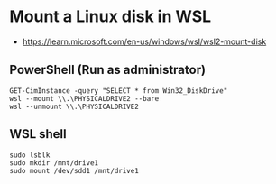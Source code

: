 # Mount a Linux disk in WSL

- https://learn.microsoft.com/en-us/windows/wsl/wsl2-mount-disk

## PowerShell (Run as administrator)

```
GET-CimInstance -query "SELECT * from Win32_DiskDrive"
wsl --mount \\.\PHYSICALDRIVE2 --bare
wsl --unmount \\.\PHYSICALDRIVE2
```

## WSL shell

```
sudo lsblk
sudo mkdir /mnt/drive1
sudo mount /dev/sdd1 /mnt/drive1
```
